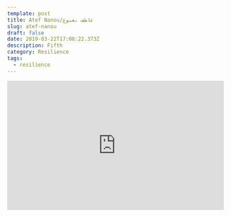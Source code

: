 ```yaml
---
template: post
title: Atef Nanou/عاطف نعنوع
slug: atef-nanou
draft: false
date: 2019-03-22T17:08:22.373Z
description: Fifth
category: Resilience
tags:
  - resilience
---
```

<iframe width="100%" height="300" scrolling="no" frameborder="no" allow="autoplay" src="https://w.soundcloud.com/player/?url=https%3A//api.soundcloud.com/tracks/341781120&color=%23ff5500&auto_play=false&hide_related=false&show_comments=true&show_user=true&show_reposts=false&show_teaser=true&visual=true"></iframe>
